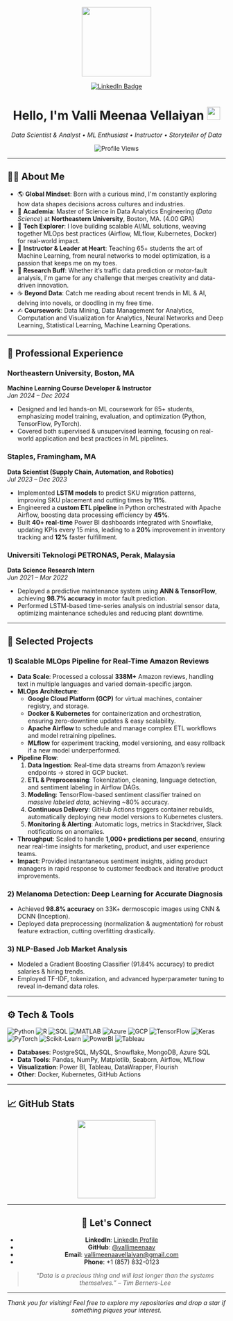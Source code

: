 <!-- 
   Replace any placeholder links, badges, or images with your own.
   You can store images or GIFs in this repository and reference them directly here.
-->

<!-- TOP BANNER/HEADER (Optional) -->
<!-- You can create or place an image banner in your repository:
     e.g., ![Banner](https://github.com/<username>/<repo>/blob/main/banner.png) 
-->

<!-- LINKEDIN WIDGET AT THE TOP (With a fun icon!) -->
<p align="center">

  <!-- Optional "Coding from Home" or similar graphic -->
  <!-- Replace with a direct or permanent Giphy link -->
  <img src="https://media.giphy.com/media/RkX2zcpO79EAf82ESl/giphy.gif" width="160" height="160" />


</p>

<p align="center">
   
  <a href="https://www.linkedin.com/in/valli-meenaa/" target="_blank">
    <img src="https://img.shields.io/badge/%F0%9F%8C%90%20Connect%20on%20LinkedIn-0A66C2?style=for-the-badge&logo=linkedin&logoColor=white" alt="LinkedIn Badge" />
  </a>
</p>

<h1 align="center">
  Hello, I'm <strong>Valli Meenaa Vellaiyan</strong> <img src="https://media.giphy.com/media/hvRJCLFzcasrR4ia7z/giphy.gif" width="30">
</h1>

<p align="center">
  <em>Data Scientist & Analyst • ML Enthusiast • Instructor • Storyteller of Data</em>
</p>

<!-- PROFILE VIEWS -->
<p align="center">
  <img src="https://komarev.com/ghpvc/?username=vallimeenaav&label=Profile%20Views&color=blueviolet&style=flat-square" alt="Profile Views" />
</p>

---

<!-- ABOUT ME SECTION -->
 


## 👩‍💻 About Me

- 🌎 **Global Mindset**: Born with a curious mind, I'm constantly exploring how data shapes decisions across cultures and industries.  
- 🔭 **Academia**: Master of Science in Data Analytics Engineering (*Data Science*) at **Northeastern University**, Boston, MA. (4.00 GPA)  
- 🤖 **Tech Explorer**: I love building scalable AI/ML solutions, weaving together MLOps best practices (Airflow, MLflow, Kubernetes, Docker) for real-world impact.  
- 🏫 **Instructor & Leader at Heart**: Teaching 65+ students the art of Machine Learning, from neural networks to model optimization, is a passion that keeps me on my toes.  
- 🔬 **Research Buff**: Whether it’s traffic data prediction or motor-fault analysis, I'm game for any challenge that merges creativity and data-driven innovation.  
- ☕ **Beyond Data**: Catch me reading about recent trends in ML & AI, delving into novels, or doodling in my free time.
- ✍︎ **Coursework**: Data Mining, Data Management for Analytics, Computation and Visualization for Analytics, Neural Networks and Deep Learning, Statistical Learning, Machine Learning Operations.
---

<!-- EXPERIENCE OR HIGHLIGHTS -->
## 💼 Professional Experience

### Northeastern University, Boston, MA 
**Machine Learning Course Developer & Instructor**  
*Jan 2024 – Dec 2024*  
- Designed and led hands-on ML coursework for 65+ students, emphasizing model training, evaluation, and optimization (Python, TensorFlow, PyTorch).
- Covered both supervised & unsupervised learning, focusing on real-world application and best practices in ML pipelines.

### Staples, Framingham, MA 
**Data Scientist (Supply Chain, Automation, and Robotics)**  
*Jul 2023 – Dec 2023*  
- Implemented **LSTM models** to predict SKU migration patterns, improving SKU placement and cutting times by **11%**.
- Engineered a **custom ETL pipeline** in Python orchestrated with Apache Airflow, boosting data processing efficiency by **45%**.
- Built **40+ real-time** Power BI dashboards integrated with Snowflake, updating KPIs every 15 mins, leading to a **20%** improvement in inventory tracking and **12%** faster fulfillment.

### Universiti Teknologi PETRONAS, Perak, Malaysia
**Data Science Research Intern**  
*Jun 2021 – Mar 2022*  
- Deployed a predictive maintenance system using **ANN & TensorFlow**, achieving **98.7% accuracy** in motor fault prediction.
- Performed LSTM-based time-series analysis on industrial sensor data, optimizing maintenance schedules and reducing plant downtime.

---

<!-- PROJECTS -->
## 🔬 Selected Projects

### 1) Scalable MLOps Pipeline for Real-Time Amazon Reviews
- **Data Scale**: Processed a colossal **338M+** Amazon reviews, handling text in multiple languages and varied domain-specific jargon.  
- **MLOps Architecture**:  
  - **Google Cloud Platform (GCP)** for virtual machines, container registry, and storage.  
  - **Docker & Kubernetes** for containerization and orchestration, ensuring zero-downtime updates & easy scalability.  
  - **Apache Airflow** to schedule and manage complex ETL workflows and model retraining pipelines.  
  - **MLflow** for experiment tracking, model versioning, and easy rollback if a new model underperformed.  
- **Pipeline Flow**:
  1. **Data Ingestion**: Real-time data streams from Amazon’s review endpoints → stored in GCP bucket.  
  2. **ETL & Preprocessing**: Tokenization, cleaning, language detection, and sentiment labeling in Airflow DAGs.  
  3. **Modeling**: TensorFlow-based sentiment classifier trained on *massive labeled data*, achieving ~80% accuracy.  
  4. **Continuous Delivery**: GitHub Actions triggers container rebuilds, automatically deploying new model versions to Kubernetes clusters.  
  5. **Monitoring & Alerting**: Automatic logs, metrics in Stackdriver, Slack notifications on anomalies.  
- **Throughput**: Scaled to handle **1,000+ predictions per second**, ensuring near real-time insights for marketing, product, and user experience teams.  
- **Impact**: Provided instantaneous sentiment insights, aiding product managers in rapid response to customer feedback and iterative product improvements.

### 2) Melanoma Detection: Deep Learning for Accurate Diagnosis
- Achieved **98.8% accuracy** on 33K+ dermoscopic images using CNN & DCNN (Inception).
- Deployed data preprocessing (normalization & augmentation) for robust feature extraction, cutting overfitting drastically.

### 3) NLP-Based Job Market Analysis
- Modeled a Gradient Boosting Classifier (91.84% accuracy) to predict salaries & hiring trends.
- Employed TF-IDF, tokenization, and advanced hyperparameter tuning to reveal in-demand data roles.

---


<!-- TECH STACK -->
## ⚙️ Tech & Tools

![Python](https://img.shields.io/badge/Python-3776AB?style=flat&logo=python&logoColor=white)
![R](https://img.shields.io/badge/R-276DC3?style=flat&logo=r&logoColor=white)
![SQL](https://img.shields.io/badge/SQL-4479A1?style=flat&logo=postgresql&logoColor=white)
![MATLAB](https://img.shields.io/badge/MATLAB-0076A8?style=flat&logo=mathworks&logoColor=white)
![Azure](https://img.shields.io/badge/Microsoft%20Azure-0089D6?style=flat&logo=microsoft-azure&logoColor=white)
![GCP](https://img.shields.io/badge/GCP-4285F4?style=flat&logo=google-cloud&logoColor=white)
![TensorFlow](https://img.shields.io/badge/TensorFlow-FF6F00?style=flat&logo=tensorflow&logoColor=white)
![Keras](https://img.shields.io/badge/Keras-D00000?style=flat&logo=keras&logoColor=white)
![PyTorch](https://img.shields.io/badge/PyTorch-EE4C2C?style=flat&logo=pytorch&logoColor=white)
![Scikit-Learn](https://img.shields.io/badge/scikit--learn-F7931E?style=flat&logo=scikit-learn&logoColor=white)
![PowerBI](https://img.shields.io/badge/PowerBI-F2C811?style=flat&logo=power-bi&logoColor=black)
![Tableau](https://img.shields.io/badge/Tableau-E97627?style=flat&logo=tableau&logoColor=white)

- **Databases**: PostgreSQL, MySQL, Snowflake, MongoDB, Azure SQL
- **Data Tools**: Pandas, NumPy, Matplotlib, Seaborn, Airflow, MLflow
- **Visualization**: Power BI, Tableau, DataWrapper, Flourish
- **Other**: Docker, Kubernetes, GitHub Actions

---

<!-- GITHUB STATS -->
## 📈 GitHub Stats

<div align="center">
  <!-- GitHub Stats -->
  <img src="https://github-readme-stats.vercel.app/api?username=vallimeenaav&show_icons=true&theme=radical" height="180px" />

---

<!-- CONTACT OR CONNECT -->
## 🤝 Let's Connect

- **LinkedIn**: [LinkedIn Profile](https://www.linkedin.com/in/valli-meenaa/)  
- **GitHub**: [@vallimeenaav](https://github.com/vallimeenaav)  
- **Email**: [vallimeenaavellaiyan@gmail.com](mailto:vallimeenaavellaiyan@gmail.com)  
- **Phone**: +1 (857) 832-0123  

> *“Data is a precious thing and will last longer than the systems themselves.” – Tim Berners-Lee*

---

<!-- FOOTER OR SIGN-OFF (Optional) -->
<p align="center">
  <em>Thank you for visiting! Feel free to explore my repositories and drop a star if something piques your interest.</em>
</p>

